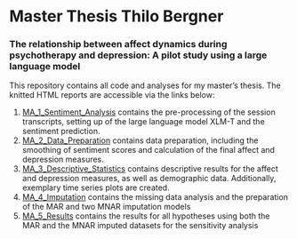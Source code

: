 # Master Thesis Thilo Bergner
### The relationship between affect dynamics during psychotherapy and depression: A pilot study using a large language model

This repository contains all code and analyses for my master’s thesis. The knitted HTML reports are accessible via the links below:

1) [MA_1_Sentiment_Analysis](https://thilobergner.github.io/master-thesis/MA_1_Sentiment_Analysis.html) contains the pre-processing of the session transcripts, setting up of the large language model XLM-T and the sentiment prediction.
2) [MA_2_Data_Preparation](https://thilobergner.github.io/master-thesis/MA_2_Data_Preparation.html) contains data preparation, including the smoothing of sentiment scores and calculation of the final affect and depression measures.
3) [MA_3_Descriptive_Statistics](https://thilobergner.github.io/master-thesis/MA_3_Descriptive_Statistics.html) contains descriptive results for the affect and depression measures, as well as demographic data. Additionally, exemplary time series plots are created.
4) [MA_4_Imputation](https://thilobergner.github.io/master-thesis/MA_4_Imputation.html) contains the missing data analysis and the preparation of the MAR and two MNAR imputation models
5) [MA_5_Results](https://thilobergner.github.io/master-thesis/MA_5_Results.html) contains the results for all hypotheses using both the MAR and the MNAR imputed datasets for the sensitivity analysis

